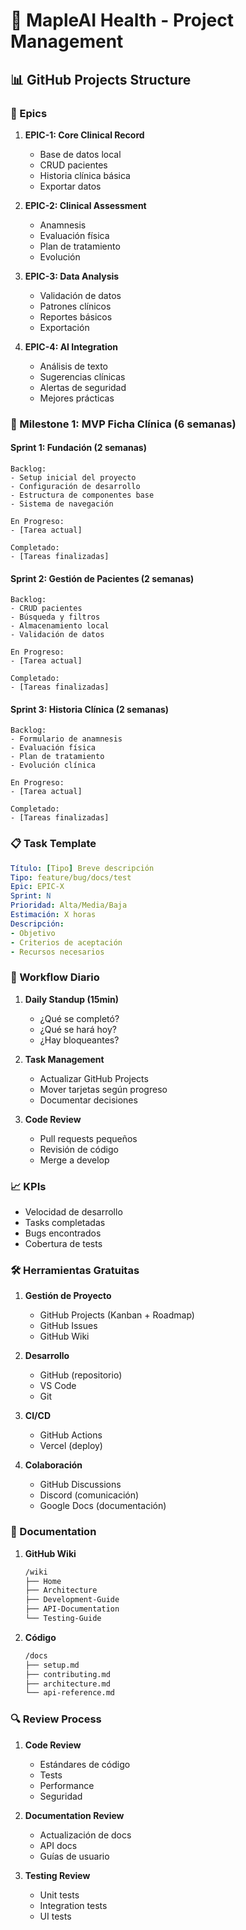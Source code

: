 # 🍁 MapleAI Health - Project Management

## 📊 GitHub Projects Structure

### 🎯 Epics
1. **EPIC-1: Core Clinical Record**
   - Base de datos local
   - CRUD pacientes
   - Historia clínica básica
   - Exportar datos

2. **EPIC-2: Clinical Assessment**
   - Anamnesis
   - Evaluación física
   - Plan de tratamiento
   - Evolución

3. **EPIC-3: Data Analysis**
   - Validación de datos
   - Patrones clínicos
   - Reportes básicos
   - Exportación

4. **EPIC-4: AI Integration**
   - Análisis de texto
   - Sugerencias clínicas
   - Alertas de seguridad
   - Mejores prácticas

### 📅 Milestone 1: MVP Ficha Clínica (6 semanas)

#### Sprint 1: Fundación (2 semanas)
```kanban
Backlog:
- Setup inicial del proyecto
- Configuración de desarrollo
- Estructura de componentes base
- Sistema de navegación

En Progreso:
- [Tarea actual]

Completado:
- [Tareas finalizadas]
```

#### Sprint 2: Gestión de Pacientes (2 semanas)
```kanban
Backlog:
- CRUD pacientes
- Búsqueda y filtros
- Almacenamiento local
- Validación de datos

En Progreso:
- [Tarea actual]

Completado:
- [Tareas finalizadas]
```

#### Sprint 3: Historia Clínica (2 semanas)
```kanban
Backlog:
- Formulario de anamnesis
- Evaluación física
- Plan de tratamiento
- Evolución clínica

En Progreso:
- [Tarea actual]

Completado:
- [Tareas finalizadas]
```

### 📋 Task Template
```yaml
Título: [Tipo] Breve descripción
Tipo: feature/bug/docs/test
Epic: EPIC-X
Sprint: N
Prioridad: Alta/Media/Baja
Estimación: X horas
Descripción:
- Objetivo
- Criterios de aceptación
- Recursos necesarios
```

### 🔄 Workflow Diario
1. **Daily Standup (15min)**
   - ¿Qué se completó?
   - ¿Qué se hará hoy?
   - ¿Hay bloqueantes?

2. **Task Management**
   - Actualizar GitHub Projects
   - Mover tarjetas según progreso
   - Documentar decisiones

3. **Code Review**
   - Pull requests pequeños
   - Revisión de código
   - Merge a develop

### 📈 KPIs
- Velocidad de desarrollo
- Tasks completadas
- Bugs encontrados
- Cobertura de tests

### 🛠️ Herramientas Gratuitas
1. **Gestión de Proyecto**
   - GitHub Projects (Kanban + Roadmap)
   - GitHub Issues
   - GitHub Wiki

2. **Desarrollo**
   - GitHub (repositorio)
   - VS Code
   - Git

3. **CI/CD**
   - GitHub Actions
   - Vercel (deploy)

4. **Colaboración**
   - GitHub Discussions
   - Discord (comunicación)
   - Google Docs (documentación)

### 📝 Documentation
1. **GitHub Wiki**
   ```markdown
   /wiki
   ├── Home
   ├── Architecture
   ├── Development-Guide
   ├── API-Documentation
   └── Testing-Guide
   ```

2. **Código**
   ```markdown
   /docs
   ├── setup.md
   ├── contributing.md
   ├── architecture.md
   └── api-reference.md
   ```

### 🔍 Review Process
1. **Code Review**
   - Estándares de código
   - Tests
   - Performance
   - Seguridad

2. **Documentation Review**
   - Actualización de docs
   - API docs
   - Guías de usuario

3. **Testing Review**
   - Unit tests
   - Integration tests
   - UI tests 